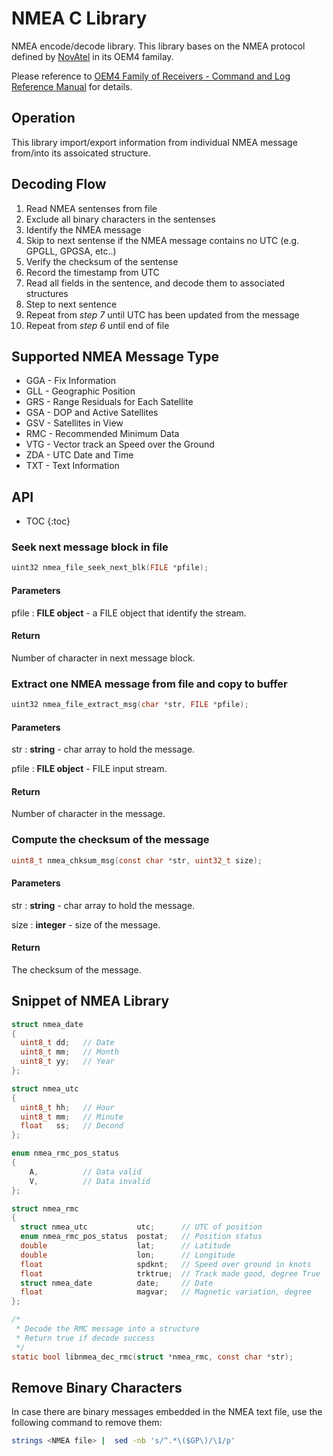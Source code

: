 # NMEA C Library

NMEA encode/decode library. This library bases on the NMEA protocol defined by [NovAtel](http://www.novatel.com/) in its OEM4 familay.

Please reference to [OEM4 Family of Receivers - Command and Log Reference Manual](http://www.novatel.com/assets/Documents/Manuals/om-20000047.pdf) for details.


## Operation
This library import/export information from individual NMEA message from/into its assoicated structure. 

## Decoding Flow
1. Read NMEA sentenses from file
2. Exclude all binary characters in the sentenses
3. Identify the NMEA message
4. Skip to next sentense if the NMEA message contains no UTC (e.g. GPGLL, GPGSA, etc..)
5. Verify the checksum of the sentense
6. Record the timestamp from UTC
7. Read all fields in the sentence, and decode them to associated structures
8. Step to next sentence
9. Repeat from _step 7_ until UTC has been updated from the message
10. Repeat from _step 6_ until end of file

## Supported NMEA Message Type
* GGA - Fix Information
* GLL - Geographic Position
* GRS - Range Residuals for Each Satellite
* GSA - DOP and Active Satellites
* GSV - Satellites in View
* RMC - Recommended Minimum Data
* VTG - Vector track an Speed over the Ground
* ZDA - UTC Date and Time
* TXT - Text Information

## API

* TOC
{:toc}

### Seek next message block in file
```c
uint32 nmea_file_seek_next_blk(FILE *pfile);
```

#### Parameters

pfile
: **FILE object** - a FILE object that identify the stream.

#### Return

Number of character in next message block.

### Extract one NMEA message from file and copy to buffer
```c
uint32 nmea_file_extract_msg(char *str, FILE *pfile);
```

#### Parameters

str
: **string** - char array to hold the message.

pfile
: **FILE object** - FILE input stream.

#### Return

Number of character in the message.

### Compute the checksum of the message
```c
uint8_t nmea_chksum_msg(const char *str, uint32_t size);
```

#### Parameters

str
: **string** - char array to hold the message.

size
: **integer** - size of the message.

#### Return

The checksum of the message.

## Snippet of NMEA Library

```c
struct nmea_date
{
  uint8_t dd;   // Date
  uint8_t mm;   // Month
  uint8_t yy;   // Year
};

struct nmea_utc
{
  uint8_t hh;   // Hour
  uint8_t mm;   // Minute
  float   ss;   // Decond
};

enum nmea_rmc_pos_status
{
    A,          // Data valid
    V,          // Data invalid
};

struct nmea_rmc
{
  struct nmea_utc           utc;      // UTC of position
  enum nmea_rmc_pos_status  postat;   // Position status
  double                    lat;      // Latitude
  double                    lon;      // Longitude
  float                     spdknt;   // Speed over ground in knots
  float                     trktrue;  // Track made good, degree True
  struct nmea_date          date;     // Date
  float                     magvar;   // Magnetic variation, degree
};

/*
 * Decode the RMC message into a structure
 * Return true if decode success
 */
static bool libnmea_dec_rmc(struct *nmea_rmc, const char *str);

```

## Remove Binary Characters

In case there are binary messages embedded in the NMEA text file,
use the following command to remove them:
```bash
strings <NMEA file> |  sed -nb 's/^.*\($GP\)/\1/p' 
```


